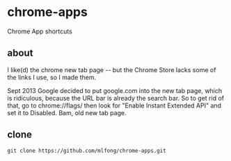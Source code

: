 chrome-apps
==

Chrome App shortcuts

## about

I like(d) the chrome new tab page -- but the Chrome Store lacks some of the links I use, so I made them.

Sept 2013 Google decided to put google.com into the new tab page, which is ridiculous, because the URL bar is already the search bar. So to get rid of that, go to chrome://flags/ then look for "Enable Instant Extended API" and set it to Disabled. Bam, old new tab page.

## clone

	git clone https://github.com/mlfong/chrome-apps.git

